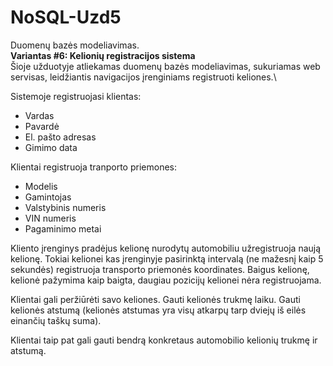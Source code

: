 # NoSQL-Uzd5

Duomenų bazės modeliavimas.\
**Variantas #6: Kelionių registracijos sistema**\
Šioje užduotyje atliekamas duomenų bazės modeliavimas, sukuriamas web servisas, leidžiantis navigacijos įrenginiams registruoti keliones.\

Sistemoje registruojasi klientas:
- Vardas  
- Pavardė  
- El. pašto adresas  
- Gimimo data  

Klientai registruoja tranporto priemones:
- Modelis
- Gamintojas
- Valstybinis numeris
- VIN numeris
- Pagaminimo metai

Kliento įrenginys pradėjus kelionę nurodytų automobiliu užregistruoja naują kelionę. Tokiai kelionei kas įrenginyje pasirinktą intervalą (ne mažesnį kaip 5 sekundės) registruoja transporto priemonės koordinates. Baigus kelionę, kelionė pažymima kaip baigta, daugiau pozicijų kelionei nėra registruojama.

Klientai gali peržiūrėti savo keliones. Gauti kelionės trukmę laiku. Gauti kelionės atstumą (kelionės atstumas yra visų atkarpų tarp dviejų iš eilės einančių taškų suma).

Klientai taip pat gali gauti bendrą konkretaus automobilio kelionių trukmę ir atstumą.
